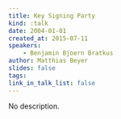 ```yaml
---
title: Key Signing Party
kind: :talk
date: 2004-01-01
created_at: 2015-07-11
speakers:
    - Benjamin Bjoern Bratkus
author: Matthias Beyer
slides: false
tags:
link_in_talk_list: false
---
```


No description.
